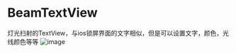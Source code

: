 # BeamTextView
灯光扫射的TextView，与ios锁屏界面的文字相似，但是可以设置文字，颜色，光线颜色等等
![image](https://github.com/dayiming/BeamTextView/blob/master/view.gif)
